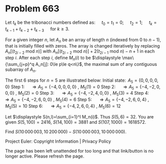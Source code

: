 #   Problem 663

   Let $t_k$ be the tribonacci numbers defined as:
   $\quad t_0 = t_1 = 0$;
   $\quad t_2 = 1$;
   $\quad t_k = t_{k-1} + t_{k-2} + t_{k-3} \quad \text{ for } k \ge 3$.

   For a given integer $n$, let $A_n$ be an array of length $n$ (indexed from
   0 to $n-1$), that is initially filled with zeros.
   The array is changed iteratively by replacing $A_n[(t_{2 i-2} \text{ mod }
   n)]$ with $A_n[(t_{2 i-2} \text{ mod } n)]+2 (t_{2 i-1} \text{ mod }
   n)-n+1$ in each step $i$.
   After each step $i$, define $M_n(i)$ to be $\displaystyle
   \max\{\sum_{j=p}^q A_n[j]: 0\le p\le q<n\}$, the maximal sum of any
   contiguous subarray of $A_n$.

   The first 6 steps for $n=5$ are illustrated below:
   Initial state: $\, A_5=\{0,0,0,0,0\}$
   Step 1: $\quad \Rightarrow A_5=\{-4,0,0,0,0\}$ , $M_5(1)=0$
   Step 2: $\quad \Rightarrow A_5=\{-4, -2, 0, 0, 0\}$ , $M_5(2)=0$
   Step 3: $\quad \Rightarrow A_5=\{-4, -2, 4, 0, 0\}$ , $M_5(3)=4$
   Step 4: $\quad \Rightarrow A_5=\{-4, -2, 6, 0, 0\}$ , $M_5(4)=6$
   Step 5: $\quad \Rightarrow A_5=\{-4, -2, 6, 0, 4\}$ , $M_5(5)=10$
   Step 6: $\quad \Rightarrow A_5=\{-4, 2, 6, 0, 4\}$ , $M_5(6)=12$

   Let $\displaystyle S(n,l)=\sum_{i=1}^l M_n(i)$. Thus $S(5,6)=32$.
   You are given $S(5,100)=2416$, $S(14,100)=3881$ and $S(107,1000)=1618572$.

   Find $S(10\,000\,003,10\,200\,000)-S(10\,000\,003,10\,000\,000)$.

   Project Euler: Copyright Information | Privacy Policy

   The page has been left unattended for too long and that link/button is no
   longer active. Please refresh the page.
